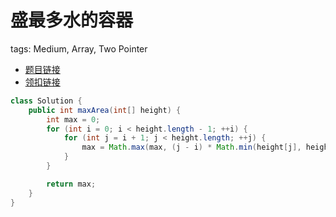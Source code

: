 # 盛最多水的容器

tags: Medium, Array, Two Pointer

- [题目链接](https://leetcode.com/problems/container-with-most-water/)
- [领扣链接](https://leetcode-cn.com/problems/container-with-most-water/)

```java
class Solution {
    public int maxArea(int[] height) {
        int max = 0;
        for (int i = 0; i < height.length - 1; ++i) {
            for (int j = i + 1; j < height.length; ++j) {
                max = Math.max(max, (j - i) * Math.min(height[j], height[i]));
            }
        }

        return max;
    }
}
```
